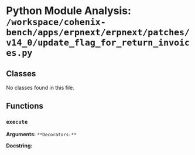 # Python Module Analysis: `/workspace/cohenix-bench/apps/erpnext/erpnext/patches/v14_0/update_flag_for_return_invoices.py`

## Classes

No classes found in this file.


## Functions

### `execute`
**Arguments:** ``
**Decorators:** ``

**Docstring:**
```

```

